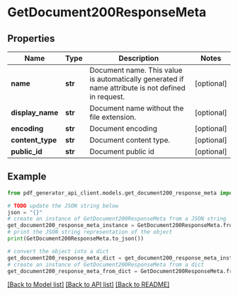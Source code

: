 # GetDocument200ResponseMeta


## Properties

Name | Type | Description | Notes
------------ | ------------- | ------------- | -------------
**name** | **str** | Document name. This value is automatically generated if name attribute is not defined in request. | [optional] 
**display_name** | **str** | Document name without the file extension. | [optional] 
**encoding** | **str** | Document encoding | [optional] 
**content_type** | **str** | Document content type. | [optional] 
**public_id** | **str** | Document public id | [optional] 

## Example

```python
from pdf_generator_api_client.models.get_document200_response_meta import GetDocument200ResponseMeta

# TODO update the JSON string below
json = "{}"
# create an instance of GetDocument200ResponseMeta from a JSON string
get_document200_response_meta_instance = GetDocument200ResponseMeta.from_json(json)
# print the JSON string representation of the object
print(GetDocument200ResponseMeta.to_json())

# convert the object into a dict
get_document200_response_meta_dict = get_document200_response_meta_instance.to_dict()
# create an instance of GetDocument200ResponseMeta from a dict
get_document200_response_meta_from_dict = GetDocument200ResponseMeta.from_dict(get_document200_response_meta_dict)
```
[[Back to Model list]](../README.md#documentation-for-models) [[Back to API list]](../README.md#documentation-for-api-endpoints) [[Back to README]](../README.md)


